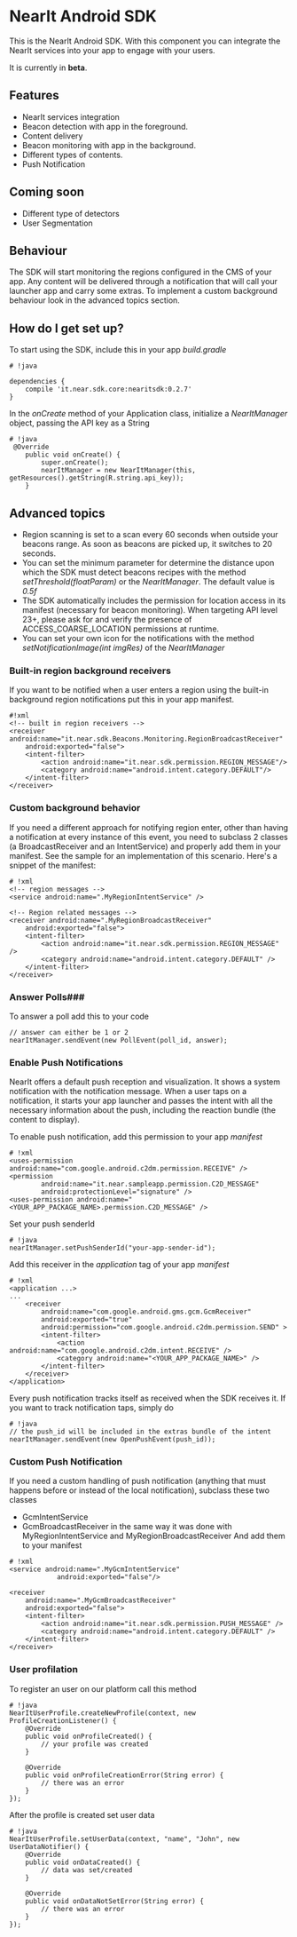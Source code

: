 # NearIt Android SDK #

This is the NearIt Android SDK. With this component you can integrate the NearIt services into your app to engage with your users.

It is currently in **beta**.

## Features ##

* NearIt services integration
* Beacon detection with app in the foreground.
* Content delivery
* Beacon monitoring with app in the background.
* Different types of contents.
* Push Notification

## Coming soon ##

* Different type of detectors
* User Segmentation

## Behaviour ##

The SDK will start monitoring the regions configured in the CMS of your app. Any content will be delivered through a notification that will call your launcher app and carry some extras.
To implement a custom background behaviour look in the advanced topics section.

## How do I get set up? ##

To start using the SDK, include this in your app *build.gradle*

```
# !java

dependencies {
    compile 'it.near.sdk.core:nearitsdk:0.2.7'
}
```

In the *onCreate* method of your Application class, initialize a *NearItManager* object, passing the API key as a String


```
# !java
 @Override
    public void onCreate() {
        super.onCreate();
        nearItManager = new NearItManager(this, getResources().getString(R.string.api_key));
    }

```

## Advanced topics ##

* Region scanning is set to a scan every 60 seconds when outside your beacons range. As soon as beacons are picked up, it switches to 20 seconds.
* You can set the minimum parameter for determine the distance upon which the SDK must detect beacons recipes with the method *setThreshold(floatParam)* or the *NearItManager*. The default value is *0.5f*
* The SDK automatically includes the permission for location access in its manifest (necessary for beacon monitoring). When targeting API level 23+, please ask for and verify the presence of ACCESS_COARSE_LOCATION permissions at runtime.
* You can set your own icon for the notifications with the method *setNotificationImage(int imgRes)* of the *NearItManager*

### Built-in region background receivers ###

If you want to be notified when a user enters a region using the built-in background region notifications put this in your app manifest.
```
#!xml
<!-- built in region receivers -->
<receiver android:name="it.near.sdk.Beacons.Monitoring.RegionBroadcastReceiver"
    android:exported="false">
    <intent-filter>
        <action android:name="it.near.sdk.permission.REGION_MESSAGE"/>
        <category android:name="android.intent.category.DEFAULT"/>
    </intent-filter>
</receiver>
```

### Custom background behavior ###

If you need a different approach for notifying region enter, other than having a notification at every instance of this event, you need to subclass 2 classes (a BroadcastReceiver and an IntentService) and properly add them in your manifest. See the sample for an implementation of this scenario. Here's a snippet of the manifest:

```
# !xml
<!-- region messages -->
<service android:name=".MyRegionIntentService" />

<!-- Region related messages -->
<receiver android:name=".MyRegionBroadcastReceiver"
    android:exported="false">
    <intent-filter>
        <action android:name="it.near.sdk.permission.REGION_MESSAGE" />
        <category android:name="android.intent.category.DEFAULT" />
    </intent-filter>
</receiver>
```

### Answer Polls###

To answer a poll add this to your code
```
// answer can either be 1 or 2
nearItManager.sendEvent(new PollEvent(poll_id, answer);
```

### Enable Push Notifications ###

NearIt offers a default push reception and visualization. It shows a system notification with the notification message.
When a user taps on a notification, it starts your app launcher and passes the intent with all the necessary information about the push, including the reaction bundle (the content to display).

To enable push notification, add this permission to your app *manifest*
```
# !xml
<uses-permission android:name="com.google.android.c2dm.permission.RECEIVE" />
<permission
        android:name="it.near.sampleapp.permission.C2D_MESSAGE"
        android:protectionLevel="signature" />
<uses-permission android:name="<YOUR_APP_PACKAGE_NAME>.permission.C2D_MESSAGE" />
```

Set your push senderId
```
# !java
nearItManager.setPushSenderId("your-app-sender-id");
```

Add this receiver in the *application* tag of your app *manifest*
```
# !xml
<application ...>
...
    <receiver
        android:name="com.google.android.gms.gcm.GcmReceiver"
        android:exported="true"
        android:permission="com.google.android.c2dm.permission.SEND" >
        <intent-filter>
            <action android:name="com.google.android.c2dm.intent.RECEIVE" />
            <category android:name="<YOUR_APP_PACKAGE_NAME>" />
        </intent-filter>
    </receiver>
</application>
```

Every push notification tracks itself as received when the SDK receives it.
If you want to track notification taps, simply do
```
# !java
// the push_id will be included in the extras bundle of the intent
nearItManager.sendEvent(new OpenPushEvent(push_id));
```

### Custom Push Notification ###

If you need a custom handling of push notification (anything that must happens before or instead of the local notification), subclass these two classes
* GcmIntentService
* GcmBroadcastReceiver
in the same way it was done with MyRegionIntentService and MyRegionBroadcastReceiver
And add them to your manifest
```
# !xml
<service android:name=".MyGcmIntentService"
            android:exported="false"/>

<receiver
    android:name=".MyGcmBroadcastReceiver"
    android:exported="false">
    <intent-filter>
        <action android:name="it.near.sdk.permission.PUSH_MESSAGE" />
        <category android:name="android.intent.category.DEFAULT" />
    </intent-filter>
</receiver>
```

### User profilation ###

To register an user on our platform call this method
```
# !java
NearItUserProfile.createNewProfile(context, new ProfileCreationListener() {
    @Override
    public void onProfileCreated() {
        // your profile was created
    }
                                            
    @Override
    public void onProfileCreationError(String error) {
        // there was an error
    }
});
```

After the profile is created set user data
```
# !java
NearItUserProfile.setUserData(context, "name", "John", new UserDataNotifier() {
    @Override
    public void onDataCreated() {
        // data was set/created                                                
    }
                                                       
    @Override
    public void onDataNotSetError(String error) {
        // there was an error                        
    }
});
```
